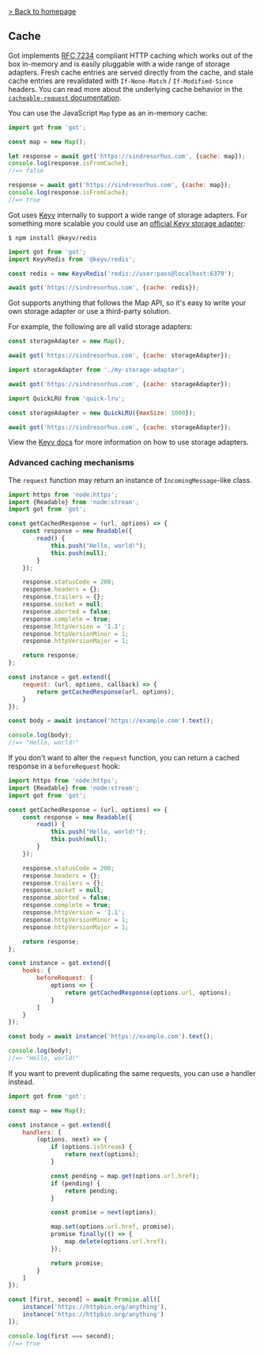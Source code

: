 [> Back to homepage](../readme.md#documentation)

## Cache

Got implements [RFC 7234](https://httpwg.org/specs/rfc7234.html) compliant HTTP caching which works out of the box in-memory and is easily pluggable with a wide range of storage adapters. Fresh cache entries are served directly from the cache, and stale cache entries are revalidated with `If-None-Match` / `If-Modified-Since` headers. You can read more about the underlying cache behavior in the [`cacheable-request` documentation](https://github.com/lukechilds/cacheable-request).

You can use the JavaScript `Map` type as an in-memory cache:

```js
import got from 'got';

const map = new Map();

let response = await got('https://sindresorhus.com', {cache: map});
console.log(response.isFromCache);
//=> false

response = await got('https://sindresorhus.com', {cache: map});
console.log(response.isFromCache);
//=> true
```

Got uses [Keyv](https://github.com/lukechilds/keyv) internally to support a wide range of storage adapters. For something more scalable you could use an [official Keyv storage adapter](https://github.com/lukechilds/keyv#official-storage-adapters):

```
$ npm install @keyv/redis
```

```js
import got from 'got';
import KeyvRedis from '@keyv/redis';

const redis = new KeyvRedis('redis://user:pass@localhost:6379');

await got('https://sindresorhus.com', {cache: redis});
```

Got supports anything that follows the Map API, so it's easy to write your own storage adapter or use a third-party solution.

For example, the following are all valid storage adapters:

```js
const storageAdapter = new Map();

await got('https://sindresorhus.com', {cache: storageAdapter});
```

```js
import storageAdapter from './my-storage-adapter';

await got('https://sindresorhus.com', {cache: storageAdapter});
```

```js
import QuickLRU from 'quick-lru';

const storageAdapter = new QuickLRU({maxSize: 1000});

await got('https://sindresorhus.com', {cache: storageAdapter});
```

View the [Keyv docs](https://github.com/lukechilds/keyv) for more information on how to use storage adapters.

### Advanced caching mechanisms

The `request` function may return an instance of `IncomingMessage`-like class.

```js
import https from 'node:https';
import {Readable} from 'node:stream';
import got from 'got';

const getCachedResponse = (url, options) => {
	const response = new Readable({
		read() {
			this.push("Hello, world!");
			this.push(null);
		}
	});

	response.statusCode = 200;
	response.headers = {};
	response.trailers = {};
	response.socket = null;
	response.aborted = false;
	response.complete = true;
	response.httpVersion = '1.1';
	response.httpVersionMinor = 1;
	response.httpVersionMajor = 1;

	return response;
};

const instance = got.extend({
	request: (url, options, callback) => {
		return getCachedResponse(url, options);
	}
});

const body = await instance('https://example.com').text();

console.log(body);
//=> "Hello, world!"
```

If you don't want to alter the `request` function, you can return a cached response in a `beforeRequest` hook:

```js
import https from 'node:https';
import {Readable} from 'node:stream';
import got from 'got';

const getCachedResponse = (url, options) => {
	const response = new Readable({
		read() {
			this.push("Hello, world!");
			this.push(null);
		}
	});

	response.statusCode = 200;
	response.headers = {};
	response.trailers = {};
	response.socket = null;
	response.aborted = false;
	response.complete = true;
	response.httpVersion = '1.1';
	response.httpVersionMinor = 1;
	response.httpVersionMajor = 1;

	return response;
};

const instance = got.extend({
	hooks: {
		beforeRequest: [
			options => {
				return getCachedResponse(options.url, options);
			}
		]
	}
});

const body = await instance('https://example.com').text();

console.log(body);
//=> "Hello, world!"
```

If you want to prevent duplicating the same requests, you can use a handler instead.

```js
import got from 'got';

const map = new Map();

const instance = got.extend({
	handlers: [
		(options, next) => {
			if (options.isStream) {
				return next(options);
			}

			const pending = map.get(options.url.href);
			if (pending) {
				return pending;
			}

			const promise = next(options);

			map.set(options.url.href, promise);
			promise.finally(() => {
				map.delete(options.url.href);
			});

			return promise;
		}
	]
});

const [first, second] = await Promise.all([
	instance('https://httpbin.org/anything'),
	instance('https://httpbin.org/anything')
]);

console.log(first === second);
//=> true
```
